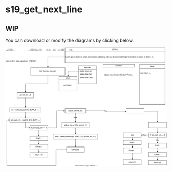 # s19_get_next_line
## WIP
You can download or modify the diagrams by clicking below.

<a href="https://app.diagrams.net/?lightbox=1&edit=_blank#Uhttps%3A%2F%2Fraw.githubusercontent.com%2FMatthew-Dreemurr%2Fs19_get_next_line%2Fmain%2F_src%2Fplan.svg"><img src="https://raw.githubusercontent.com/Matthew-Dreemurr/42_get_next_line/main/_src/plan.svg"></a>
